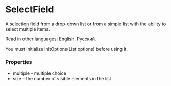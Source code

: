 # SelectField

A selection field from a drop-down list or from a simple list with the ability to select multiple items.

Read in other languages: [English](README.md), [Русский](README.ru.md).

You must initialize initOptions(List<String> options) before using it.

### Properties

- multiple - multiple choice
- size - the number of visible elements in the list